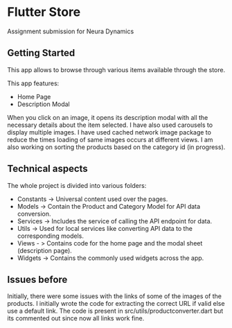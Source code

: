 # Flutter Store

Assignment submission for Neura Dynamics

## Getting Started

This app allows to browse through various items available through the store.

This app features:
- Home Page
- Description Modal

When you click on an image, it opens its description modal with all the necessary details about the item selected.
I have also used carousels to display multiple images.
I have used cached network image package to reduce the times loading of same images occurs at different views.
I am also working on sorting the products based on the category id (in progress).

## Technical aspects
The whole project is divided into various folders:
- Constants -> Universal content used over the pages.
- Models -> Contain the Product and Category Model for API data conversion.
- Services -> Includes the service of calling the API endpoint for data.
- Utils -> Used for local services like converting API data to the corresponding models.
- Views - > Contains code for the home page and the modal sheet (description page).
- Widgets -> Contains the commonly used widgets across the app.

## Issues before
Initially, there were some issues with the links of some of the images of the products.
I initially wrote the code for extracting the correct URL if valid else use a default link.
The code is present in src/utils/productconverter.dart but its commented out since now all links work fine.

